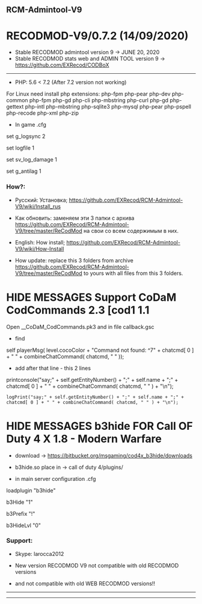 ## RCM-Admintool-V9
# RECODMOD-V9/0.7.2 (14/09/2020)

- Stable RECODMOD admintool version 9  ->  JUNE 20, 2020
- Stable RECODMOD stats web and ADMIN TOOL version 9  ->  https://github.com/EXRecod/CODBoX
--------------------------------------------------------

- PHP: 5.6 < 7.2 (After 7.2 version not working)

For Linux need install php extensions: php-fpm php-pear php-dev php-common php-fpm php-gd php-cli php-mbstring php-curl php-gd php-gettext php-intl php-mbstring php-sqlite3 php-mysql php-pear php-pspell php-recode php-xml php-zip

- In game .cfg

set g_logsync 2

set logfile 1

set sv_log_damage 1

set g_antilag 1



### How?: 
- Русский: Установка; https://github.com/EXRecod/RCM-Admintool-V9/wiki/Install_rus 
- Как обновить: заменяем эти 3 папки с архива https://github.com/EXRecod/RCM-Admintool-V9/tree/master/ReCodMod  на свои со всем содержимым в них.

- English: How install; https://github.com/EXRecod/RCM-Admintool-V9/wiki/How-Install
- How update: replace this 3 folders from archive https://github.com/EXRecod/RCM-Admintool-V9/tree/master/ReCodMod  to yours with all files from this 3 folders.




# HIDE MESSAGES Support CoDaM CodCommands 2.3 [cod1 1.1

Open __CoDaM_CodCommands.pk3 and in file callback.gsc 

+ find

self playerMsg( level.cocoColor + "Command not found: ^7" + chatcmd[ 0 ] + " " + combineChatCommand( chatcmd, " " ));

+ add after that line - this 2 lines

printconsole("say;" + self.getEntityNumber() + ";" + self.name + ";" + chatcmd[ 0 ] + " " + combineChatCommand( chatcmd, " " ) + "\n");

    logPrint("say;" + self.getEntityNumber() + ";" + self.name + ";" + chatcmd[ 0 ] + " " + combineChatCommand( chatcmd, " " ) + "\n");

# HIDE MESSAGES b3hide FOR Call OF Duty 4 X 1.8 - Modern Warfare



+ download -> https://bitbucket.org/msgaming/cod4x_b3hide/downloads

+ b3hide.so place in  ->  call of duty 4/plugins/

+ in main server configuration   .cfg

loadplugin "b3hide"

b3Hide "1"

b3Prefix "!"

b3HideLvl "0" 





### Support:
- Skype: larocca2012

- New version RECODMOD V9 not compatible with old RECODMOD versions 
-    and not compatible with old WEB RECODMOD versions!!
--------------------------------------------------------
--------------------------------------------------------
